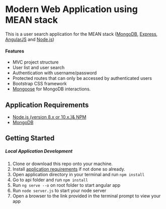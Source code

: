 # Modern Web Application using MEAN stack

This is a user search application for the MEAN stack ([MongoDB](https://www.mongodb.org/), [Express](http://expressjs.com/), [AngularJS](https://angularjs.org/) and [Node.js](https://nodejs.org))

#### Features
- MVC project structure
- User list and user search
- Authentication with username/password
- Protected routes that can only be accessed by authenticated users
- Bootstrap CSS framework
- [Mongoose](https://github.com/Automattic/mongoose) for MongoDB interactions.

## Application Requirements
- [Node.js (version 8.x or 10.x.)& NPM](https://nodejs.org/en/download/)
- [MongoDB](https://docs.mongodb.com/manual/administration/install-community/)

## Getting Started
##### Local Application Development
1. Clone or download this repo onto your machine.
2. Install [application requirements](#application-requirements) if not done so already.
3. Open application directory in your terminal and run `npm install`
4. Go to api folder and run `npm install`
5. Run `ng serve --o` on root folder to start angular app
6. Run `node server.js` to start your node server
7. Open a browser to the link provided in the terminal prompt to view your app
